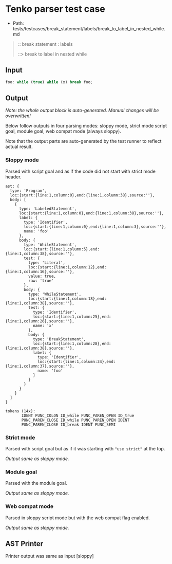 # Tenko parser test case

- Path: tests/testcases/break_statement/labels/break_to_label_in_nested_while.md

> :: break statement : labels
>
> ::> break to label in nested while

## Input

`````js
foo: while (true) while (x) break foo;
`````

## Output

_Note: the whole output block is auto-generated. Manual changes will be overwritten!_

Below follow outputs in four parsing modes: sloppy mode, strict mode script goal, module goal, web compat mode (always sloppy).

Note that the output parts are auto-generated by the test runner to reflect actual result.

### Sloppy mode

Parsed with script goal and as if the code did not start with strict mode header.

`````
ast: {
  type: 'Program',
  loc:{start:{line:1,column:0},end:{line:1,column:38},source:''},
  body: [
    {
      type: 'LabeledStatement',
      loc:{start:{line:1,column:0},end:{line:1,column:38},source:''},
      label: {
        type: 'Identifier',
        loc:{start:{line:1,column:0},end:{line:1,column:3},source:''},
        name: 'foo'
      },
      body: {
        type: 'WhileStatement',
        loc:{start:{line:1,column:5},end:{line:1,column:38},source:''},
        test: {
          type: 'Literal',
          loc:{start:{line:1,column:12},end:{line:1,column:16},source:''},
          value: true,
          raw: 'true'
        },
        body: {
          type: 'WhileStatement',
          loc:{start:{line:1,column:18},end:{line:1,column:38},source:''},
          test: {
            type: 'Identifier',
            loc:{start:{line:1,column:25},end:{line:1,column:26},source:''},
            name: 'x'
          },
          body: {
            type: 'BreakStatement',
            loc:{start:{line:1,column:28},end:{line:1,column:38},source:''},
            label: {
              type: 'Identifier',
              loc:{start:{line:1,column:34},end:{line:1,column:37},source:''},
              name: 'foo'
            }
          }
        }
      }
    }
  ]
}

tokens (14x):
       IDENT PUNC_COLON ID_while PUNC_PAREN_OPEN ID_true
       PUNC_PAREN_CLOSE ID_while PUNC_PAREN_OPEN IDENT
       PUNC_PAREN_CLOSE ID_break IDENT PUNC_SEMI
`````

### Strict mode

Parsed with script goal but as if it was starting with `"use strict"` at the top.

_Output same as sloppy mode._

### Module goal

Parsed with the module goal.

_Output same as sloppy mode._

### Web compat mode

Parsed in sloppy script mode but with the web compat flag enabled.

_Output same as sloppy mode._

## AST Printer

Printer output was same as input [sloppy]
